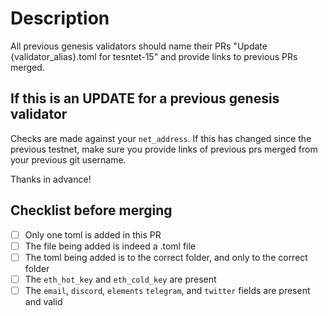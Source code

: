 # Description

All previous genesis validators should name their PRs "Update {validator_alias}.toml for tesntet-15" and provide links to previous PRs merged.

## If this is an UPDATE for a previous genesis validator

Checks are made against your `net_address`. If this has changed since the previous testnet, make sure you provide links of previous prs merged from your previous git username.

Thanks in advance!

## Checklist before merging

- [ ] Only one toml is added in this PR
- [ ] The file being added is indeed a .toml file
- [ ] The toml being added is to the correct folder, and only to the correct folder
- [ ] The `eth_hot_key` and `eth_cold_key` are present
- [ ] The `email`, `discord`, `elements` `telegram`, and `twitter` fields are present and valid
